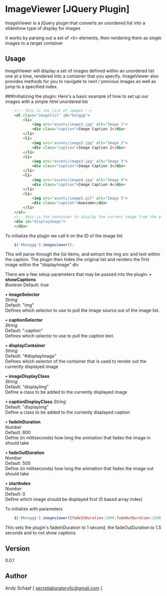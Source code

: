 ImageViewer [JQuery Plugin]
===========

ImageViewer is a jQuery plugin that converts an unordered list into a slideshow type of display for images

It works by parsing out a set of &lt;li&gt; elements, then rendering them as single images to a target container
	
## Usage
ImageViewer will display a set of images defined within an unordered list one at a time, rendered into a container that you specify.
ImageViewer also provides methods for you to navigate to next / previous images as well as jump to a specified index.

###Initializing the plugin:
Here's a basic example of how to set up our images with a simple html unordered list

```html
	<!-- this is the list of images -->
	<ul class="imagelist" id="bonggg">
		<li>
			<img src="assets/image1.jpg" alt="Image 1">
			<div class="caption">Image Caption 1</div>
		</li>
		<li>
			<img src="assets/image2.jpg" alt="Image 2">
			<div class="caption">Image Caption 2</div>
		</li>
		<li>
			<img src="assets/image3.jpg" alt="Image 3">
			<div class="caption">Image Caption 3</div>
		</li>
		<li>
			<img src="assets/image4.jpg" alt="Image 4">
			<div class="caption">Image Caption 4</div>
		</li>
		<li>
			<img src="assets/image5.gif" alt="Image 5">
			<div class="caption">Awesome</div>
		</li>
	</ul>
	<!-- this is the container to display the current image from the plugin -->
	<div id="displayImage">
	</div>
```

To initialize the plugin we call it on the ID of the image list
```javascript
	$('#bonggg').imageviewer();
```
This will parse through the list items, and extract the img src and text within the caption.
The plugin then hides the original list and renders the first image within the "displayImage" div

There are a few setup parameters that may be passed into the plugin:
•	**showCaptions**	
	*Boolean*
	Default: true


•	**imageSelector**  
	*String*  
	Default: "img"  
	Defines which selector to use to pull the image source out of the image list.

•	**captionSelector**  
	*String*  
	Default: ".caption"  
	Defines which selector to use to pull the caption text.


•	**displayContainer**  
	*String*  
	Default: "#displayImage"  
	Defines which selector of the container that is used to render out the currently displayed image
	

•	**imageDisplayClass**  
	*String*  
	Default: "displayImg"  
	Define a class to be added to the currently displayed image
	

•	**captionDisplayClass** 
	*String*  
	Default: "displayImg"  
	Define a class to be added to the currently displayed caption
	

•	**fadeInDuration**  
	*Number*  
	Default: 800  
	Define (in milliseconds) how long the animation that fades the image in should take
	

•	**fadeOutDuration**  
	*Number*  
	Default: 500  
	Define (in milliseconds) how long the animation that fades the image out should take
	

•	**startIndex**  
	*Number*  
	Default: 0  
	Define which image should be displayed first (0 based array index)
	
	
	

To initialize with parameters
```javascript
	$('#bonggg').imageviewer({fadeInDuration:1000,fadeOutDuration:1500,showCaptions:false});
```
This sets the plugin's fadeInDuration to 1 second, the fadeOutDuration to 1.5 seconds and to not show captions


## Version
0.0.1

## Author
Andy Schaaf [ secretlaboratoryllc@gmail.com ]